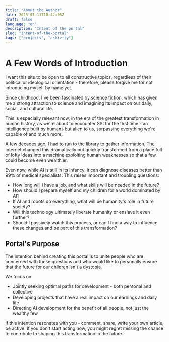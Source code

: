```yaml
---
title: "About the Author"
date: 2025-01-11T18:42:05Z
draft: false
language: "en"
description: "Intent of the portal"
slug: "intent-of-the-portal"
tags: ["projects", "activity"]
---
```


# A Few Words of Introduction

I want this site to be open to all constructive topics, regardless of their political or ideological orientation - therefore, please forgive me for not introducing myself by name yet.

Since childhood, I've been fascinated by science fiction, which has given me a strong attraction to science and imagining its impact on our daily, social, and cultural life.

This is especially relevant now, in the era of the greatest transformation in human history, as we're about to encounter SSI for the first time - an intelligence built by humans but alien to us, surpassing everything we're capable of and much more.

A few decades ago, I had to run to the library to gather information. The Internet changed this dramatically but quickly transformed from a place full of lofty ideas into a machine exploiting human weaknesses so that a few could become even wealthier.

Even now, while AI is still in its infancy, it can diagnose diseases better than 99% of medical specialists. This raises important and troubling questions:

* How long will I have a job, and what skills will be needed in the future?
* How should I prepare myself and my children for a world dominated by AI?
* If AI and robots do everything, what will be humanity's role in future society?
* Will this technology ultimately liberate humanity or enslave it even further?
* Should I passively watch this process, or can I find a way to influence these changes and be part of this transformation?

## Portal's Purpose

The intention behind creating this portal is to unite people who are concerned with these questions and who would like to personally ensure that the future for our children isn't a dystopia.

We focus on:
* Jointly seeking optimal paths for development - both personal and collective
* Developing projects that have a real impact on our earnings and daily life
* Directing AI development for the benefit of all people, not just the wealthy few

If this intention resonates with you - comment, share, write your own article, be active. If you don't start acting now, you might regret missing the chance to contribute to shaping this transformation in the future.
